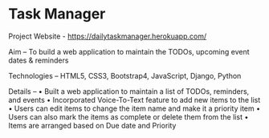# Task Manager

Project Website - https://dailytaskmanager.herokuapp.com/

Aim – To build a web application to maintain the TODOs, upcoming event dates & reminders

Technologies – HTML5, CSS3, Bootstrap4, JavaScript, Django, Python

Details –
• Built a web application to maintain a list of TODOs, reminders, and events
• Incorporated Voice-To-Text feature to add new items to the list
• Users can edit items to change the item name and make it a priority item
• Users can also mark the items as complete or delete them from the list
• Items are arranged based on Due date and Priority
